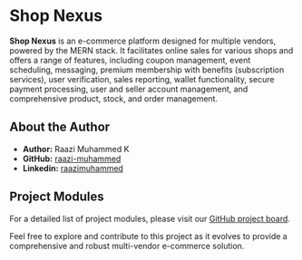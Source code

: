 # Shop Nexus
**Shop Nexus** is an e-commerce platform designed for multiple vendors, powered by the MERN stack. It facilitates online sales for various shops and offers a range of features, including coupon management, event scheduling, messaging, premium membership with benefits (subscription services), user verification, sales reporting, wallet functionality, secure payment processing, user and seller account management, and comprehensive product, stock, and order management.

## About the Author

- **Author:** Raazi Muhammed K
- **GitHub:** [raazi-muhammed](https://github.com/raazi-muhammed)
- **Linkedin:** [raazimuhammed](https://www.linkedin.com/in/raazimuhammed/)

## Project Modules

For a detailed list of project modules, please visit our [GitHub project board](https://github.com/raazi-muhammed/projects/4).

Feel free to explore and contribute to this project as it evolves to provide a comprehensive and robust multi-vendor e-commerce solution.
